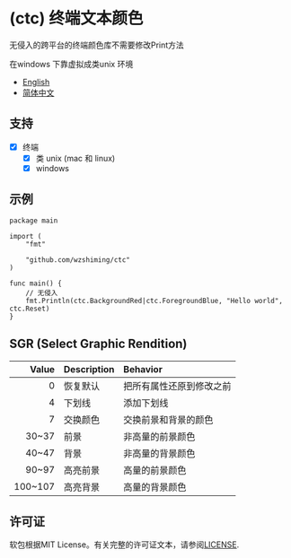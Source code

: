 # (ctc) 终端文本颜色

无侵入的跨平台的终端颜色库不需要修改Print方法

在windows 下靠虚拟成类unix 环境

- [English](https://github.com/wzshiming/ctc/blob/master/README.md)
- [简体中文](https://github.com/wzshiming/ctc/blob/master/README_cn.md)

## 支持

- [x] 终端
  - [x] 类 unix (mac 和 linux)
  - [x] windows

## 示例

``` golang
package main

import (
	"fmt"

	"github.com/wzshiming/ctc"
)

func main() {
	// 无侵入
	fmt.Println(ctc.BackgroundRed|ctc.ForegroundBlue, "Hello world", ctc.Reset)
}

```

## SGR (Select Graphic Rendition)

| Value   | Description | Behavior                 |
| ------: | :---------- | :----------------------- |
| 0       | 恢复默认    | 把所有属性还原到修改之前 |
| 4       | 下划线      | 添加下划线               |
| 7       | 交换颜色    | 交换前景和背景的颜色     |
| 30~37   | 前景        | 非高量的前景颜色         |
| 40~47   | 背景        | 非高量的背景颜色         |
| 90~97   | 高亮前景    | 高量的前景颜色           |
| 100~107 | 高亮背景    | 高量的背景颜色           |

## 许可证

软包根据MIT License。有关完整的许可证文本，请参阅[LICENSE](https://github.com/wzshiming/pic2ascii/blob/master/LICENSE).
